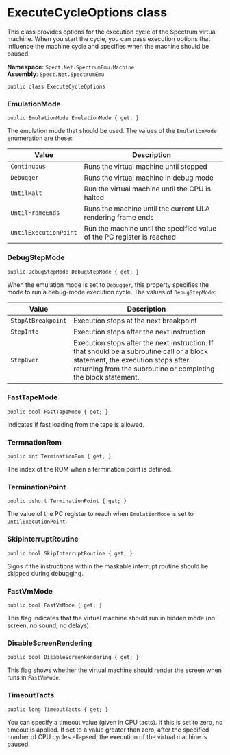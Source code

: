 # ExecuteCycleOptions class

This class provides options for the execution cycle of the Spectrum virtual machine. When you start
the cycle, you can pass execution options that influence the machine cycle and specifies when the
machine should be paused.

__Namespace__: `Spect.Net.SpectrumEmu.Machine`  
__Assembly__: `Spect.Net.SpectrumEmu`

```CSharp
public class ExecuteCycleOptions
```

### EmulationMode

```CSharp
public EmulationMode EmulationMode { get; }
```

The emulation mode that should be used. The values of the `EmulationMode` enumeration are these:

Value | Description
------|------------
`Continuous` | Runs the virtual machine until stopped
`Debugger` | Runs the virtual machine in debug mode
`UntilHalt` | Run the virtual machine until the CPU is halted
`UntilFrameEnds` | Runs the machine until the current ULA rendering frame ends
`UntilExecutionPoint` | Run the machine until the specified value of the PC register is reached

### DebugStepMode

```CSharp
public DebugStepMode DebugStepMode { get; }
```

When the emulation mode is set to `Debugger`, this property specifies the mode to run a debug-mode
execution cycle. The values of `DebugStepMode`:

Value | Description
------|------------
`StopAtBreakpoint` | Execution stops at the next breakpoint
`StepInto` | Execution stops after the next instruction
`StepOver` | Execution stops after the next instruction. If that should be a subroutine call or a block statement, the execution stops after returning from the subroutine or completing the block statement.

### FastTapeMode

```CSharp
public bool FastTapeMode { get; }
```

Indicates if fast loading from the tape is allowed.

### TermnationRom
 
```CSharp
public int TerminationRom { get; }
```

The index of the ROM when a termination point is defined.

### TerminationPoint

```CSharp
public ushort TerminationPoint { get; }
```

The value of the PC register to reach when `EmulationMode` is set to `UntilExecutionPoint`.

### SkipInterruptRoutine

```CSharp
public bool SkipInterruptRoutine { get; }
```

Signs if the instructions within the maskable interrupt routine should be skipped during debugging.

### FastVmMode

```CSharp
public bool FastVmMode { get; }
```

This flag indicates that the virtual machine should run in hidden mode (no screen, no sound, no delays).

### DisableScreenRendering

```CSharp
public bool DisableScreenRendering { get; }
```

This flag shows whether the virtual machine should render the screen when runs in `FastVmMode`.

### TimeoutTacts

```CSharp
public long TimeoutTacts { get; }
```

You can specify a timeout value (given in CPU tacts). If this is set to zero, no timeout is applied.
If set to a value greater than zero, after the specified number of CPU cycles ellapsed, the execution of
the virtual machine is paused.

